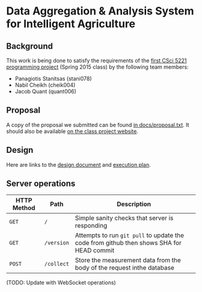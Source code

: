Data Aggregation & Analysis System for Intelligent Agriculture
==================

## Background
This work is being done to satisfy the requirements of the [first CSci 5221 programming project][assignment] (Spring 2015 class) by the following team members:

* Panagiotis Stanitsas (stani078)
* Nabil Cheikh (cheik004)
* Jacob Quant (quant006)

[assignment]: http://www-users.cselabs.umn.edu/classes/Spring-2015/csci5221/Project1/csci5221s15-project1-handout.pdf

## Proposal
A copy of the proposal we submitted can be found [in docs/proposal.txt](docs/proposal.txt).
It should also be available [on the class project website](https://sites.google.com/a/umn.edu/csci5221s15/project-1-proposals-and-reports/data-aggregation-analysis-system-for-intelligent-agriculture).

## Design
Here are links to the [design document](docs/design/Design%20Document.pdf)
and [execution plan](docs/design/Execution%20Plan.pdf).

## Server operations

| HTTP Method | Path       | Description                                                                              |
|-------------|------------|------------------------------------------------------------------------------------------|
| `GET`       | `/`        | Simple sanity checks that server is responding                                           |
| `GET`       | `/version` | Attempts to run `git pull` to update the code from github then shows SHA for HEAD commit |
| `POST`      | `/collect` | Store the measurement data from the body of the request inthe database                   |

(TODO: Update with WebSocket operations)